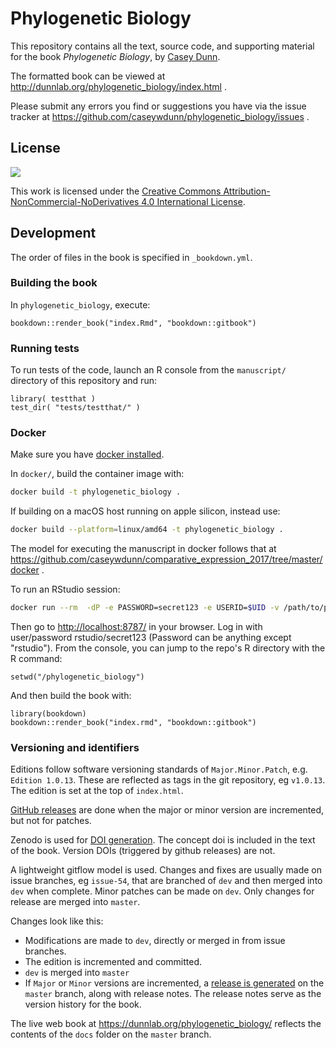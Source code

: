 # Phylogenetic Biology

This repository contains all the text, source code, and supporting material for the book *Phylogenetic Biology*, by [Casey Dunn](http://dunnlab.org/).

The formatted book can be viewed at http://dunnlab.org/phylogenetic_biology/index.html .

Please submit any errors you find or suggestions you have via the issue tracker at https://github.com/caseywdunn/phylogenetic_biology/issues .


## License

![](https://i.creativecommons.org/l/by-nc-nd/4.0/88x31.png)

This work is licensed under the [Creative Commons Attribution-NonCommercial-NoDerivatives 4.0 International License]( http://creativecommons.org/licenses/by-nc-nd/4.0/).


## Development

The order of files in the book is specified in `_bookdown.yml`.

### Building the book

In `phylogenetic_biology`, execute:

    bookdown::render_book("index.Rmd", "bookdown::gitbook")

### Running tests

To run tests of the code, launch an R console from the `manuscript/` directory of this
repository and run:

    library( testthat )
    test_dir( "tests/testthat/" )

### Docker

Make sure you have [docker installed](https://docs.docker.com/install/#supported-platforms).

In `docker/`, build the container image with:

``` bash
docker build -t phylogenetic_biology .
```

If building on a macOS host running on apple silicon, instead use:

``` bash
docker build --platform=linux/amd64 -t phylogenetic_biology .
```

The model for executing the manuscript in docker follows that at
https://github.com/caseywdunn/comparative_expression_2017/tree/master/docker .

To run an RStudio session:

``` bash
docker run --rm  -dP -e PASSWORD=secret123 -e USERID=$UID -v /path/to/phylogenetic_biology:/phylogenetic_biology -p 8787:8787 phylogenetic_biology
```

Then go to [http://localhost:8787/](http://localhost:8787/) in your browser. Log in with user/password rstudio/secret123 (Password can be anything except "rstudio"). From the console, you can jump to the repo's R directory with the R command:

    setwd("/phylogenetic_biology")

And then build the book with:

    library(bookdown)
    bookdown::render_book("index.rmd", "bookdown::gitbook")

### Versioning and identifiers

Editions follow software versioning standards of `Major.Minor.Patch`, e.g. `Edition 1.0.13`. These are reflected as tags in the git repository, eg `v1.0.13`. The edition is set at the top of `index.html`.

[GitHub releases](https://docs.github.com/en/repositories/releasing-projects-on-github/about-releases) are done when the major or minor version are incremented, but not for patches.

Zenodo is used for [DOI generation](https://docs.github.com/en/repositories/archiving-a-github-repository/referencing-and-citing-content). The concept doi is included in the text of the book. Version DOIs (triggered by github releases) are not.

A lightweight gitflow model is used. Changes and fixes are usually made on issue branches, eg `issue-54`, that are branched of `dev` and then merged into `dev` when complete. Minor patches can be made on `dev`. Only changes for release are merged into `master`.

Changes look like this:

- Modifications are made to `dev`, directly or merged in from issue branches.
- The edition is incremented and committed.
- `dev` is merged into `master`
- If `Major` or `Minor` versions are incremented, a [release is generated](https://docs.github.com/en/repositories/releasing-projects-on-github/about-releases) on the `master` branch, along with release notes. The release notes serve as the version history for the book.

The live web book at https://dunnlab.org/phylogenetic_biology/ reflects the contents of the `docs` folder on the `master` branch.
